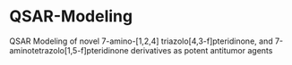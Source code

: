 # QSAR-Modeling
 QSAR Modeling of novel 7-amino-[1,2,4] triazolo[4,3-f]pteridinone, and 7-aminotetrazolo[1,5-f]pteridinone derivatives as potent antitumor agents
